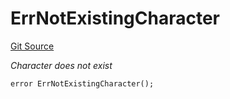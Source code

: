 # ErrNotExistingCharacter
[Git Source](https://github.com/Crossbell-Box/Crossbell-Contracts/blob/c7f31e42711569b1cb499ae27680e91d1ff85e00/contracts/libraries/Error.sol)

*Character does not exist*


```solidity
error ErrNotExistingCharacter();
```

